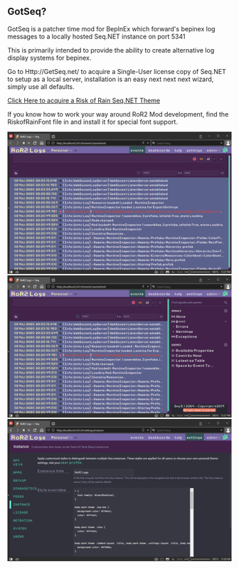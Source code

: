 ﻿## GotSeq?

GotSeq is a patcher time mod for BepInEx which forward's bepinex log messages to a locally hosted Seq.NET instance on port 5341

This is primarily intended to provide the ability to create alternative log display systems for bepinex.

Go to Http://GetSeq.net/ to acquire a Single-User license copy of Seq.NET to setup as a local server, installation is an easy next next next wizard, simply use all defaults.

[Click Here to acquire a Risk of Rain Seq.NET Theme](https://github.com/PassivePicasso/BepInEx-LogEx/blob/master/GotSeq/RoR2SeqTheme.css)

If you know how to work your way around RoR2 Mod development, find the RiskofRainFont file in and install it for special font support.

![Seq.Net Theme Screenshot](https://raw.githubusercontent.com/PassivePicasso/BepInEx-LogEx/master/GotSeq/screenshot01.png)
![Seq.Net Theme Screenshot](https://raw.githubusercontent.com/PassivePicasso/BepInEx-LogEx/master/GotSeq/screenshot02.png)
![Seq.Net Theme Screenshot](https://raw.githubusercontent.com/PassivePicasso/BepInEx-LogEx/master/GotSeq/screenshot03.png)
